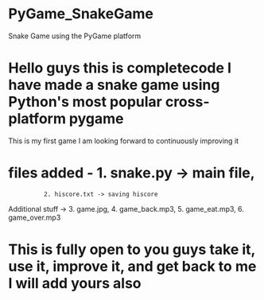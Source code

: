 # PyGame_SnakeGame
Snake Game using the PyGame platform
# Hello guys this is completecode I have made a snake game using Python's most popular cross-platform pygame 
This is my first game I am looking forward to continuously improving it 
# files added - 1. snake.py -> main file, 
              2. hiscore.txt -> saving hiscore
Additional stuff -> 3. game.jpg,  4. game_back.mp3,  5. game_eat.mp3,   6. game_over.mp3
# This is fully open to you guys take it, use it, improve it, and get back to me I will add yours also
